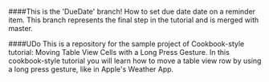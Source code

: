 ####This is the 'DueDate' branch!
How to set due date date on a reminder item.
This branch represents the final step in the tutorial and is merged with master.

####UDo
This is a repository for the sample project of Cookbook-style tutorial: Moving Table View Cells with a Long Press Gesture. In this cookbook-style tutorial you will learn how to move a table view row by using a long press gesture, like in Apple's Weather App.
